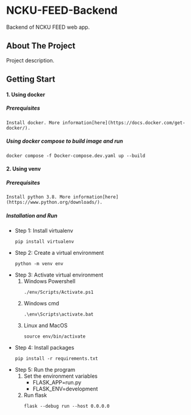 # NCKU-FEED-Backend

Backend of NCKU FEED web app.

## About The Project

Project description.

## Getting Start

#### 1. Using docker

##### Prerequisites

    Install docker. More information[here](https://docs.docker.com/get-docker/).

##### Using docker compose to build image and run

```
docker compose -f Docker-compose.dev.yaml up --build
```

#### 2. Using venv

##### Prerequisites

    Install python 3.8. More information[here](https://www.python.org/downloads/).

##### Installation and Run

* Step 1: Install virtualenv
  ```
  pip install virtualenv
  ```
* Step 2: Create a virtual environment
  ```
  python -m venv env
  ```
* Step 3: Activate virtual environment
  1. Windows Powershell
     ```
     ./env/Scripts/Activate.ps1
     ```
  2. Windows cmd
     ```
     .\env\Scripts\activate.bat
     ```
  3. Linux and MacOS
     ```
     source env/bin/activate
     ```
* Step 4: Install packages
  ```
  pip install -r requirements.txt
  ```
* Step 5: Run the program
  1. Set the environment variables
     * FLASK_APP=run.py
     * FLASK_ENV=development
  2. Run flask
     ```
     flask --debug run --host 0.0.0.0
     ```
